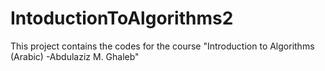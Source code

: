 # IntoductionToAlgorithms2

This project contains the codes for the course "Introduction to Algorithms (Arabic) -Abdulaziz M. Ghaleb"
